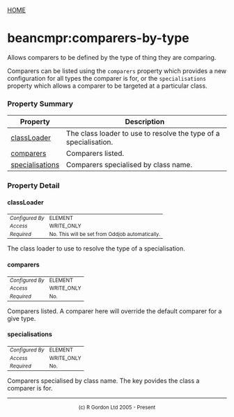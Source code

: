 [HOME](../../../../README.md)
# beancmpr:comparers-by-type

Allows comparers to be defined by the type of
thing they are comparing.


Comparers can be listed using the <code>comparers</code> property
which provides a new configuration for all types the comparer is for,
or the <code>specialisations</code> property which allows a comparer
to be targeted at a particular class.

### Property Summary

| Property | Description |
| -------- | ----------- |
| [classLoader](#propertyclassloader) | The class loader to use to resolve the type of a specialisation. | 
| [comparers](#propertycomparers) | Comparers listed. | 
| [specialisations](#propertyspecialisations) | Comparers specialised by class name. | 


### Property Detail
#### classLoader <a name="propertyclassloader"></a>

<table style='font-size:smaller'>
      <tr><td><i>Configured By</i></td><td>ELEMENT</td></tr>
      <tr><td><i>Access</i></td><td>WRITE_ONLY</td></tr>
      <tr><td><i>Required</i></td><td>No. This will be set from Oddjob automatically.</td></tr>
</table>

The class loader to use to resolve the type
of a specialisation.

#### comparers <a name="propertycomparers"></a>

<table style='font-size:smaller'>
      <tr><td><i>Configured By</i></td><td>ELEMENT</td></tr>
      <tr><td><i>Access</i></td><td>WRITE_ONLY</td></tr>
      <tr><td><i>Required</i></td><td>No.</td></tr>
</table>

Comparers listed. A comparer here will override
the default comparer for a give type.

#### specialisations <a name="propertyspecialisations"></a>

<table style='font-size:smaller'>
      <tr><td><i>Configured By</i></td><td>ELEMENT</td></tr>
      <tr><td><i>Access</i></td><td>WRITE_ONLY</td></tr>
      <tr><td><i>Required</i></td><td>No.</td></tr>
</table>

Comparers specialised by class name. The key
povides the class a comparer is for.


-----------------------

<div style='font-size: smaller; text-align: center;'>(c) R Gordon Ltd 2005 - Present</div>
